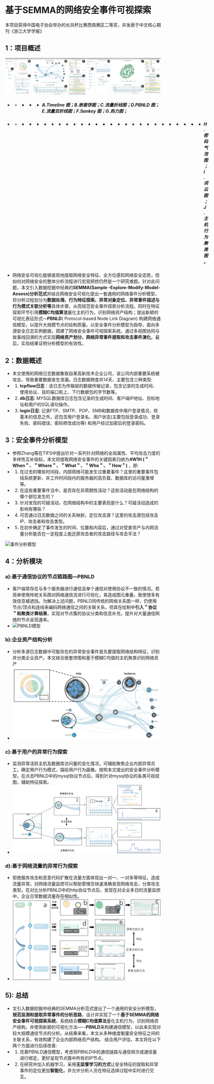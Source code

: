 # 基于SEMMA的网络安全事件可视探索
本项目获得中国电子协会举办的长风杯比赛西南赛区二等奖，并发表于中文核心期刊《浙江大学学报》

## 1：项目概述
![系统概览](images/图片4修改前.png)
- - - - -  #####  A.Timeline 图；B.嵌套饼图；C.流量折线图；D.PBNLD 图；E.流量双折线图；F.Sankey 图；G.热力图；
- - - - - - - - - - - - - - - - - - - - - - - - - - - ##### H.密码气泡图；I.词云图；J.主机行为聚类图。
- 网络安全可视化能够直观地提取网络安全特征、全方位感知网络安全态势，但如何对网络安全的整体分析流程进行宏观把控仍然是一个研究难题。针对此问题，本文引入数据挖掘中经典的**SEMMA(Sample -Explore-Modify-Model-Assess)分析范式**并结合网络安全可视化提出一套通用的网络事件分析模型，将分析过程划分为**数据处理、行为特征探索、异常对象定位、异常事件描述与行为模式关联分析等**具体步骤，从而规范安全事件探索分析流程。同时在特征探索环节引用**模糊C均值算法**量化主机行为，识别网络资产结构；提出新颖的可视化表征形式—**PBNLD**( Protocol-based Node Link Diagram) 构建网络通信模型，以提升大规模节点的绘制质量。以安全事件分析模型为指导，面向多源安全日志实例数据，搭建了网络安全事件可视探索系统，通过多视图协同与故事线回溯的方式实现**网络资产划分、网络异常事件提取和攻击事件演化**。最后，实验结果证明分析模型的有效性。



## 2：数据概述
- 本文使用的网络日志数据集取自某高新技术企业公司，该公司内部重要系统被攻击，导致重要数据发生泄漏。日志数据跨度共14天，主要包含三种类型:
-  1) **tcpflow日志**：该日志为传输层的数据传输记录，包含记录的生成时间、使用协议、目的端口和上、下行数据包的字节数等。
-  2) **db日志**: MYSQL数据库日志包含记录的生成时间、客户端IP地址、目标地址和用户的SQL语句操作。
-  3) **login日志**: 记录FTP、SMTP、POP、SMB和数据库中用户登录情况，除基本的信息之外，还包含用户登录名、用户状态(主要包括登录成功、登录失败、密码错误、密码修改成功等) 和用户经过加密后的登录密码。

## 3：安全事件分析模型
- 参照Zhang等在TIFS中提出针对一系列针对网络的全局属性、平均攻击力度的多样性互补指标，本文将提取网络安全事件的关键因素归纳为**4W1H (＂When＂、＂Where＂、＂What＂、＂Who＂、＂How＂)** ，即:
- 1) 	在过去的哪些时间段，内部网络可能发生过重要事件？这里的重要事件包括系统更新、非工作时间段内的服务器的高负载、数据库的访问量激增等。
- 2) 	在这些重要事件当中，是否存在非周期性活动？这些活动是在网络结构的哪个部位发生的？
- 3) 	针对发现的可疑活动，在网络结构中的主要表现是什么？可疑活动造成的影响有哪些？ 
- 4) 	可否通过日志数据之间的关系映射，定位攻击源？这里的攻击源包括攻击IP、攻击者和攻击类型。
- 5) 	在初步确定了事件发生的时间、位置和内容后，通过对受害资产与内网流量分析能否在一定程度上能还原攻击者的攻击路径与攻击手法？

![事件分析模型](https://github.com/zzhongying/SEMMA/blob/06cf8bb9afb19ade0f97e39af393c608d64ffd93/images/%E5%9B%BE1.png)


## 4：分析模块
### a):基于通信协议的节点链路图—PBNLD
- 客户端常存在与多个服务器进行通信且单个通信对使用协议不一致的情况。若简单使用传统关系图对网络通信流进行可视化，易造成图元重叠，致使很多有效信息被遮挡。为解决上述问题，PBNLD同传统的网络关系图一样，仍使用节点/顶点和连线来编码网络通信之间的关联关系，但其在绘制中**引入＂协议＂和聚类计算结果**，实现对节点簇的协议分类和信息补充，提升对大量通信网络的节点呈现速率。
- ![PBNLD模型](https://github.com/zzhongying/SEMMA/blob/db422c21264349c2cd31541b321bb856ef9b796b/images/%E5%9B%BE2.png)

### b):企业资产结构分析
- 分析多源日志数据中可能存在的异常安全事件首先要提取网络结构特征，识别并分类企业资产。本文结合嵌套饼图和基于模糊C均值的主机聚类识别网络资产
- ![企业资产结构分析](https://github.com/zzhongying/SEMMA/blob/db422c21264349c2cd31541b321bb856ef9b796b/images/22.png )

### c):基于用户的异常行为探索
- 监测异常活跃主机及数据库访问量的变化情况，可辅助聚焦企业内部异常员工，确定用户行为模式，描绘用户行为画像。按照本文提出的安全事件分析模型，在点击PBNLD中的mysql协议节点后，得到针对mysql协议的各类可视视图，辅助特征探索。
- ![异常用户分析](https://github.com/zzhongying/SEMMA/blob/db422c21264349c2cd31541b321bb856ef9b796b/images/3.png)

### d):基于网络流量的异常行为探索
- 拒绝服务攻击和恶意代码扩散在流量方面体现出一对一、一对多等特征，造成流量异常。对网络流量监控可以帮助管理员快速准确发现网络攻击，分类攻击类型。在对比分析PBNLD中的http协议节点后，发现在对企业多日的流量监控中，企业日常数据流量存在相似性。
- ![异常流量分析](https://github.com/zzhongying/SEMMA/blob/db422c21264349c2cd31541b321bb856ef9b796b/images/4.png)

## 5): 总结
- 文引入数据挖掘中经典的SEMMA分析范式提出了一个通用的安全分析模型，**规范监测和提取异常事件的分析思路**，设计并实现了一个**基于SEMMA的网络安全事件可视探索系统**，系统结合**模糊C均值算法**量化主机行为，识别网络资产结构，并使用新颖的可视化方法—--**PBNLD**来构建通信模型，以此来实现对较大规模通信节点的分析。从结果来看，本文从多种维度衡量安全特征之间的关联关系，有效构建了企业内部网络资产结构。 
结合用户评估，本文将在以下两个方面进行后续改善:
- 1) 完善PBNLD通信模型，考虑将PBNLD中的通信链路与通信频次或通信量进行绑定，更好呈现节点簇中所有的IP节点。
- 2) 在研究中加入机器学习，采用**无监督学习的方式**让安全特征的提取和异常事件的定位更加**智能化**，并允许分析人员在特征选择过程中实时进行交互。

